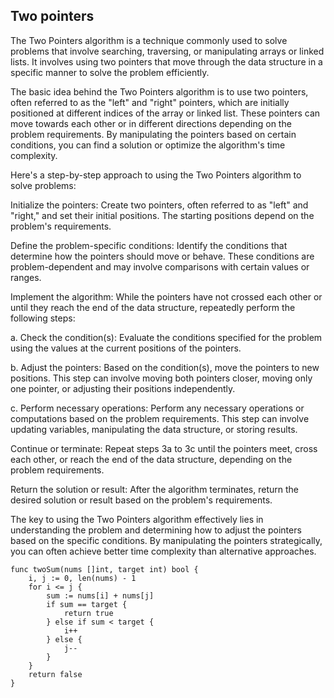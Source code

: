 ## Two pointers

The Two Pointers algorithm is a technique commonly used to solve problems that involve searching, traversing, or manipulating arrays or linked lists. It involves using two pointers that move through the data structure in a specific manner to solve the problem efficiently.

The basic idea behind the Two Pointers algorithm is to use two pointers, often referred to as the "left" and "right" pointers, which are initially positioned at different indices of the array or linked list. These pointers can move towards each other or in different directions depending on the problem requirements. By manipulating the pointers based on certain conditions, you can find a solution or optimize the algorithm's time complexity.

Here's a step-by-step approach to using the Two Pointers algorithm to solve problems:

Initialize the pointers: Create two pointers, often referred to as "left" and "right," and set their initial positions. The starting positions depend on the problem's requirements.

Define the problem-specific conditions: Identify the conditions that determine how the pointers should move or behave. These conditions are problem-dependent and may involve comparisons with certain values or ranges.

Implement the algorithm: While the pointers have not crossed each other or until they reach the end of the data structure, repeatedly perform the following steps:

a. Check the condition(s): Evaluate the conditions specified for the problem using the values at the current positions of the pointers.

b. Adjust the pointers: Based on the condition(s), move the pointers to new positions. This step can involve moving both pointers closer, moving only one pointer, or adjusting their positions independently.

c. Perform necessary operations: Perform any necessary operations or computations based on the problem requirements. This step can involve updating variables, manipulating the data structure, or storing results.

Continue or terminate: Repeat steps 3a to 3c until the pointers meet, cross each other, or reach the end of the data structure, depending on the problem requirements.

Return the solution or result: After the algorithm terminates, return the desired solution or result based on the problem's requirements.

The key to using the Two Pointers algorithm effectively lies in understanding the problem and determining how to adjust the pointers based on the specific conditions. By manipulating the pointers strategically, you can often achieve better time complexity than alternative approaches.

```
func twoSum(nums []int, target int) bool {
    i, j := 0, len(nums) - 1
    for i <= j {
        sum := nums[i] + nums[j]
        if sum == target {
            return true
        } else if sum < target {
            i++
        } else {
            j--
        }
    }
    return false
}
```